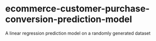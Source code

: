 # ecommerce-customer-purchase-conversion-prediction-model
A linear regression prediction model on a randomly generated dataset 
